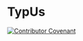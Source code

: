 # TypUs

[![Contributor Covenant](https://img.shields.io/badge/Contributor%20Covenant-2.1-4baaaa.svg)](https://github.com/parkerdonahue/TypUs/blob/main/CONDUCT.md)
